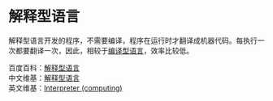 # 解释型语言

解释型语言开发的程序，不需要编译，程序在运行时才翻译成机器代码。每执行一次都要翻译一次，因此，相较于[编译型语言](./编译型语言.md)，效率比较低。

百度百科：[解释型语言](https://baike.baidu.com/item/解释型语言)  
中文维基：[解释型语言](https://zh.wikipedia.org/wiki/直譯語言)  
英文维基：[Interpreter (computing)](<https://en.wikipedia.org/wiki/Interpreter_(computing)>)
